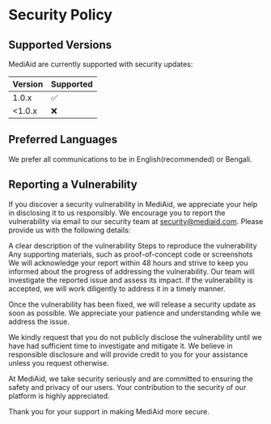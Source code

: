 # Security Policy

## Supported Versions

MediAid are currently supported with security updates:

| Version | Supported          |
| ------- | ------------------ |
| 1.0.x   | :white_check_mark: |
| <1.0.x   | :x:                |


## Preferred Languages
We prefer all communications to be in English(recommended) or Bengali.

## Reporting a Vulnerability

If you discover a security vulnerability in MediAid, we appreciate your help in disclosing it to us responsibly. We encourage you to report the vulnerability via email to our security team at security@mediaid.com. Please provide us with the following details:

A clear description of the vulnerability
Steps to reproduce the vulnerability
Any supporting materials, such as proof-of-concept code or screenshots
We will acknowledge your report within 48 hours and strive to keep you informed about the progress of addressing the vulnerability. Our team will investigate the reported issue and assess its impact. If the vulnerability is accepted, we will work diligently to address it in a timely manner.

Once the vulnerability has been fixed, we will release a security update as soon as possible. We appreciate your patience and understanding while we address the issue.

We kindly request that you do not publicly disclose the vulnerability until we have had sufficient time to investigate and mitigate it. We believe in responsible disclosure and will provide credit to you for your assistance unless you request otherwise.

At MediAid, we take security seriously and are committed to ensuring the safety and privacy of our users. Your contribution to the security of our platform is highly appreciated.

Thank you for your support in making MediAid more secure.
